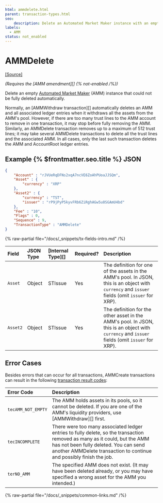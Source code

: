```yaml
---
html: ammdelete.html
parent: transaction-types.html
seo:
    description: Delete an Automated Market Maker instance with an empty asset pool.
labels:
  - AMM
status: not_enabled
---
```

# AMMDelete
[[Source]](https://github.com/XRPLF/rippled/blob/develop/src/ripple/app/tx/impl/AMMDelete.cpp "Source")

_(Requires the [AMM amendment][] {% not-enabled /%})_

Delete an empty [Automated Market Maker](../../../../concepts/tokens/decentralized-exchange/automated-market-makers.md) (AMM) instance that could not be fully deleted automatically.

Normally, an [AMMWithdraw transaction][] automatically deletes an AMM and all associated ledger entries when it withdraws all the assets from the AMM's pool. However, if there are too many trust lines to the AMM account to remove in one transaction, it may stop before fully removing the AMM. Similarly, an AMMDelete transaction removes up to a maximum of 512 trust lines; it may take several AMMDelete transactions to delete all the trust lines and the associated AMM. In all cases, only the last such transaction deletes the AMM and AccountRoot ledger entries.


## Example {% $frontmatter.seo.title %} JSON

```json
{
    "Account" : "rJVUeRqDFNs2xqA7ncVE6ZoAhPUoaJJSQm",
    "Asset" : {
        "currency" : "XRP"
    },
    "Asset2" : {
        "currency" : "TST",
        "issuer" : "rP9jPyP5kyvFRb6ZiRghAGw5u8SGAmU4bd"
    },
    "Fee" : "10",
    "Flags" : 0,
    "Sequence" : 9,
    "TransactionType" : "AMMDelete"
}
```

{% raw-partial file="/docs/_snippets/tx-fields-intro.md" /%}

| Field          | JSON Type           | [Internal Type][] | Required? | Description |
|:---------------|:--------------------|:------------------|:----------|:------------|
| `Asset`        | Object              | STIssue           | Yes       | The definition for one of the assets in the AMM's pool. In JSON, this is an object with `currency` and `issuer` fields (omit `issuer` for XRP). |
| `Asset2`       | Object              | STIssue           | Yes       | The definition for the other asset in the AMM's pool. In JSON, this is an object with `currency` and `issuer` fields (omit `issuer` for XRP). |


## Error Cases

Besides errors that can occur for all transactions, AMMCreate transactions can result in the following [transaction result codes](../transaction-results/transaction-results.md):

| Error Code          | Description                                  |
|:--------------------|:---------------------------------------------|
| `tecAMM_NOT_EMPTY`  | The AMM holds assets in its pools, so it cannot be deleted. If you are one of the AMM's liquidity providers, use [AMMWithdraw][] first. |
| `tecINCOMPLETE`     | There were too many associated ledger entries to fully delete, so the transaction removed as many as it could, but the AMM has not been fully deleted. You can send another AMMDelete transaction to continue and possibly finish the job. |
| `terNO_AMM`         | The specified AMM does not exist. (It may have been deleted already, or you may have specified a wrong asset for the AMM you intended.) |

{% raw-partial file="/docs/_snippets/common-links.md" /%}
